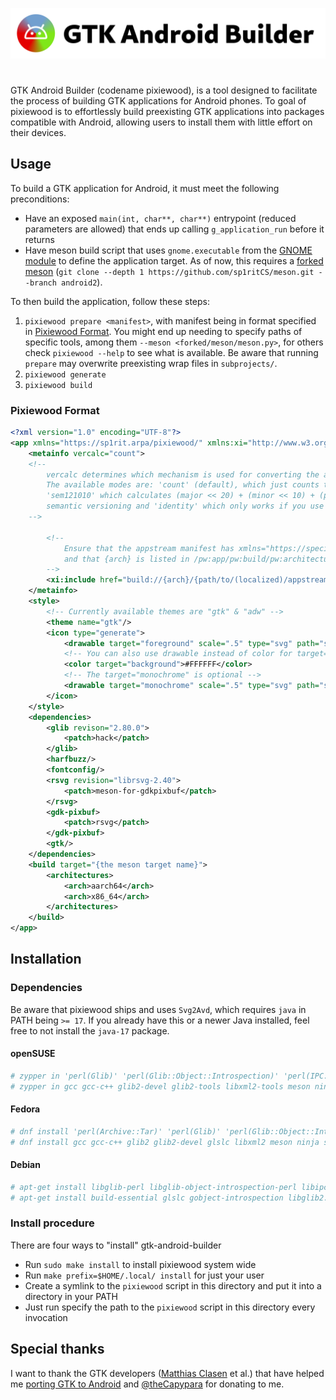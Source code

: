 <div align="center">

![GTK Android Builder](https://raw.githubusercontent.com/sp1ritCS/gtk-android-builder/refs/heads/art_assets/pixiewood-banner.png)

<h1></h1>
</div>

GTK Android Builder (codename pixiewood), is a tool designed to facilitate the process of building GTK applications for Android phones. To goal of pixiewood is to effortlessly build preexisting GTK applications into packages compatible with Android, allowing users to install them with little effort on their devices.

## Usage

To build a GTK application for Android, it must meet the following preconditions:

- Have an exposed `main(int, char**, char**)` entrypoint (reduced parameters are allowed) that ends up calling `g_application_run` before it returns
- Have meson build script that uses `gnome.executable` from the [GNOME module](https://mesonbuild.com/Gnome-module.html) to define the application target. As of now, this requires a [forked meson](https://github.com/sp1ritCS/meson/tree/android2) (`git clone --depth 1 https://github.com/sp1ritCS/meson.git --branch android2`).

To then build the application, follow these steps:

1. `pixiewood prepare <manifest>`, with manifest being in format specified in [Pixiewood Format](#pixiewood-format). You might end up needing to specify paths of specific tools, among them `--meson <forked/meson/meson.py>`, for others check `pixiewood --help` to see what is available. Be aware that running `prepare` may overwrite preexisting wrap files in `subprojects/`.
2. `pixiewood generate`
3. `pixiewood build`

### Pixiewood Format
```xml
<?xml version="1.0" encoding="UTF-8"?>
<app xmlns="https://sp1rit.arpa/pixiewood/" xmlns:xi="http://www.w3.org/2001/XInclude">
	<metainfo vercalc="count">
	<!--
		vercalc determines which mechanism is used for converting the application version into an integer.
		The available modes are: 'count' (default), which just counts the number of releases listed,
		'sem121010' which calculates (major << 20) + (minor << 10) + (patch) but requires the versions to follow
		semantic versioning and 'identity' which only works if you use integer versions.
	-->

		<!--
			Ensure that the appstream manifest has xmlns="https://specifications.freedesktop.org/metainfo/1.0"
			and that {arch} is listed in /pw:app/pw:build/pw:architectures.
		-->
		<xi:include href="build://{arch}/{path/to/(localized)/appstream/manifest.xml}" parse="xml"/>
	</metainfo>
	<style>
		<!-- Currently available themes are "gtk" & "adw" -->
		<theme name="gtk"/>
		<icon type="generate">
			<drawable target="foreground" scale=".5" type="svg" path="src://{path/to/app/icon.svg}"/>
			<!-- You can also use drawable instead of color for target="background" -->
			<color target="background">#FFFFFF</color>
			<!-- The target="monochrome" is optional -->
			<drawable target="monochrome" scale=".5" type="svg" path="src://{path/to/app/icon-symbolic.svg}"/>
		</icon>
	</style>
	<dependencies>
		<glib revison="2.80.0">
			<patch>hack</patch>
		</glib>
		<harfbuzz/>
		<fontconfig/>
		<rsvg revision="librsvg-2.40">
			<patch>meson-for-gdkpixbuf</patch>
		</rsvg>
		<gdk-pixbuf>
			<patch>rsvg</patch>
		</gdk-pixbuf>
		<gtk/>
	</dependencies>
	<build target="{the meson target name}">
		<architectures>
			<arch>aarch64</arch>
			<arch>x86_64</arch>
		</architectures>
	</build>
</app>
```

## Installation
### Dependencies
Be aware that pixiewood ships and uses `Svg2Avd`, which requires `java` in PATH being `>= 17`. If you already have this or a newer Java installed, feel free to not install the `java-17` package.

#### openSUSE
```sh
# zypper in 'perl(Glib)' 'perl(Glib::Object::Introspection)' 'perl(IPC::Run)' 'perl(JSON)' 'perl(Set::Scalar)' 'perl(XML::LibXML)' 'perl(XML::LibXSLT)' 'typelib(AppStream)' 'java-17-openjdk-devel'
# zypper in gcc gcc-c++ glib2-devel glib2-tools libxml2-tools meson ninja sassc shaderc
```

#### Fedora
```sh
# dnf install 'perl(Archive::Tar)' 'perl(Glib)' 'perl(Glib::Object::Introspection)' 'perl(IPC::Run)' 'perl(JSON)' 'perl(Set::Scalar)' 'perl(XML::LibXML)' 'perl(XML::LibXSLT)' appstream 'java-17-openjdk-devel'
# dnf install gcc gcc-c++ glib2 glib2-devel glslc libxml2 meson ninja sassc
```

#### Debian
```sh
# apt-get install libglib-perl libglib-object-introspection-perl libipc-run-perl libjson-perl libset-scalar-perl libxml-libxml-perl libxml-libxslt-perl gir1.2-appstream openjdk-17-jre
# apt-get install build-essential glslc gobject-introspection libglib2.0-dev-bin libxml2-utils meson ninja-build sassc
```

### Install procedure

There are four ways to "install" gtk-android-builder

- Run `sudo make install` to install pixiewood system wide
- Run `make prefix=$HOME/.local/ install` for just your user
- Create a symlink to the `pixiewood` script in this directory and put it into a directory in your PATH
- Just run specify the path to the `pixiewood` script in this directory every invocation

## Special thanks

I want to thank the GTK developers ([Matthias Clasen](mailto:mclasen@redhat.com) et al.) that have helped me [porting GTK to Android](https://gitlab.gnome.org/GNOME/gtk/-/merge_requests/7555)
and [@theCapypara](https://github.com/theCapypara) for donating to me.
